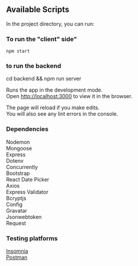 
## Available Scripts

In the project directory, you can run:

### To run the "client" side"
 `npm start`

### to run the backend
cd backend && npm run server

Runs the app in the development mode.<br />
Open [http://localhost:3000](http://localhost:3000) to view it in the browser.

The page will reload if you make edits.<br />
You will also see any lint errors in the console.

### Dependencies
Nodemon<br>
Mongoose<br>
Express<br>
Dotenv<br>
Concurrently<br>
Bootstrap<br>
React Date Picker<br>
Axios<br>
Express Validator<br>
Bcryptjs<br>
Config<br>
Gravatar<br>
Jsonwebtoken<br>
Request

### Testing platforms
[Insomnia](https://insomnia.rest/)</br>
[Postman](https://www.getpostman.com/)


